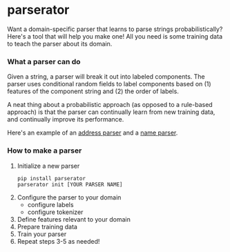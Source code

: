 parserator
==========

Want a domain-specific parser that learns to parse strings probabilistically? Here's a tool that will help you make one! All you need is some training data to teach the parser about its domain.

### What a parser can do
Given a string, a parser will break it out into labeled components. The parser uses conditional random fields to label components based on (1) features of the component string and (2) the order of labels.

A neat thing about a probabilistic approach (as opposed to a rule-based approach) is that the parser can continually learn from new training data, and continually improve its performance.

Here's an example of an [address parser](https://github.com/datamade/usaddress) and a [name parser](https://github.com/datamade/name-parser).

### How to make a parser
1. Initialize a new parser  
    ```
    pip install parserator  
    parserator init [YOUR PARSER NAME]  
    ```
2. Configure the parser to your domain
    * configure labels
    * configure tokenizer
3. Define features relevant to your domain
4. Prepare training data
5. Train your parser
6. Repeat steps 3-5 as needed!
